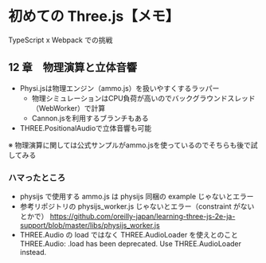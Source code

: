 # 初めての Three.js【メモ】

TypeScript x Webpack での挑戦

## 12 章　物理演算と立体音響

- Physi.jsは物理エンジン（ammo.js）を扱いやすくするラッパー
  - 物理シミュレーションはCPU負荷が高いのでバックグラウンドスレッド（WebWorker）で計算
  - Cannon.jsを利用するブランチもある
- THREE.PositionalAudioで立体音響も可能

※ 物理演算に関しては公式サンプルがammo.jsを使っているのでそちらも後で試してみる

### ハマったところ

- physijs で使用する ammo.js は physijs 同梱の example じゃないとエラー
- 参考リポジトリの physijs_worker.js じゃないとエラー（constraint がないとかで）
  https://github.com/oreilly-japan/learning-three-js-2e-ja-support/blob/master/libs/physijs_worker.js
- THREE.Audio の load ではなく THREE.AudioLoader を使えとのこと
  THREE.Audio: .load has been deprecated. Use THREE.AudioLoader instead.
